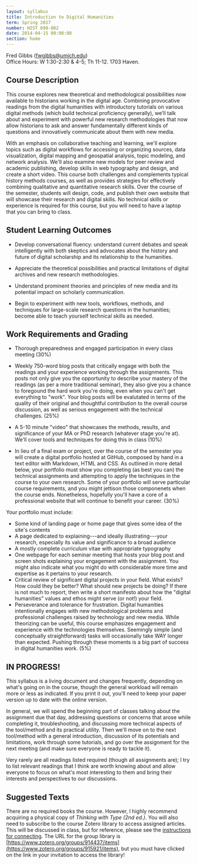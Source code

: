 ```yaml
---
layout: syllabus
title: Introduction to Digital Humanities
term: Spring 2017
number: HIST 698-002
date: 2014-04-15 00:00:00
section: home
---
```


Fred Gibbs \([fwgibbs@umich.edu](mailto:fwgibbs@umich.edu)\)    
Office Hours: W 1:30-2:30 & 4-5; Th 11-12. 1703 Haven.

## Course Description
This course explores new theoretical and methodological possibilities now available to historians working in the digital age. Combining provocative readings from the digital humanities with introductory tutorials on various digital methods (which build technical proficiency generally), we’ll talk about and experiment with powerful new research methodologies that now allow historians to ask and answer fundamentally different kinds of questions and innovatively communicate about them with new media.

With an emphasis on collaborative teaching and learning, we'll explore topics such as digital workflows for accessing or organizing sources, data visualization, digital mapping and geospatial analysis, topic modeling, and network analysis. We'll also examine new models for peer review and academic publishing, develop skills in web typography and design, and create a short video. This course both challenges and complements typical history methods courses, as well as provides strategies for effectively combining qualitative and quantitative research skills. Over the course of the semester, students will design, code, and publish their own website that will showcase their research and digital skills. No technical skills or experience is required for this course, but you will need to have a laptop that you can bring to class.


## Student Learning Outcomes
- Develop conversational fluency: understand current debates and speak intelligently with both skeptics and advocates about the history and future of digital scholarship and its relationship to the humanities.

- Appreciate the theoretical possibilities and practical limitations of digital archives and new research methodologies.

- Understand prominent theories and principles of new media and its potential impact on scholarly communication.

- Begin to experiment with new tools, workflows, methods, and techniques for large-scale research questions in the humanities; become able to teach yourself technical skills as needed.



## Work Requirements and Grading
- Thorough preparedness and engaged participation in every class meeting (30%)

- Weekly 750-word blog posts that critically engage with both the readings and your experience working through the assignments. This posts not only give you the opportunity to describe your mastery of the readings (as per a more traditional seminar), they also give you a chance to foregound the hard work you're doing, even when you can't get everything to "work". Your blog posts will be evalutated in terms of the quality of their original and thoughtful contribution to the overall course discussion, as well as serious engagement with the technical challenges. (25%)

- A 5-10 minute "video" that showcases the methods, results, and significance of your MA or PhD research (whatever stage you're at). We'll cover tools and techniques for doing this in class (10%)

- In lieu of a final exam or project, over the course of the semester you will create a digital portfolio hosted at GitHub, composed by hand in a text editor with Markdown, HTML and CSS. As outlined in more detail below, your portfolio must show you completing (as best you can) the technical assignments and attempting to apply the techniques in the course to your own research. Some of your portfolio will serve particular course requirements, and you might jettison those componenets when the course ends. Nonetheless, hopefully you'll have a core of a professional website that will continue to benefit your career. (30%)

Your portfolio must include:

- Some kind of landing page or home page that gives some idea of the site's contents
- A page dedicated to explaining---and ideally illustrating---your research, especially its value and significance to a broad audience
- A mostly complete curriculum vitae with appropriate typography
- One webpage for each seminar meeting that hosts your blog post and screen shots explaining your engagement with the assignment. You might also indicate what you might do with considerable more time and expertise as it pertains to your research.
- Critical review of significant digital projects in your field. What exists? How could they be better? What should new projects be doing? If there is not much to report, then write a short manifesto about how the "digital humanities" values and ethos might serve (or not!) your field.
- Perseverance and tolerance for frustration. Digital humanities intentionally engages with new methodological problems and professional challenges raised by technology and new media. While theorizing can be useful, this course emphasizes engagement and experience with the technologies themselves. Seemingly simple (and conceptually straightforward) tasks will occasionally take WAY longer than expected. Pushing through these moments is a big part of success in digital humanities work. (5%)

## IN PROGRESS!
This syllabus is a living document and changes frequently, depending on what's going on in the course, though the general workload will remain more or less as indicated. If you print it out, you'll need to keep your paper version up to date with the online version.

In general, we will spend the beginning part of classes talking about the assignment due that day, addressing questions or concerns that arose while completing it, troubleshooting, and discussing more technical aspects of the tool/method and its practical utility. Then we'll move on to the next tool/method with a general introduction, discussion of its potentials and limitations, work through some tutorials, and go over the assignment for the next meeting (and make sure everyone is ready to tackle it).

Very rarely are all readings listed required (though all assignments are); I try to list relevant readings that I think are worth knowing about and allow everyone to focus on what's most interesting to them and bring their interests and perspectives to our discussions.


## Suggested Texts
There are no required books the course. However, I highly recommend acquiring a physical copy of _Thinking with Type (2nd ed.)_. You will also need to subscribe to the course Zotero library to access assigned articles. This will be discussed in class, but for reference, please see the [instructions for connecting](http://fredgibbs.net/courses/etc/zotero.html). The URL for the group library is [https://www.zotero.org/groups/914437/items](https://www.zotero.org/groups/915921/items), but you must have clicked on the link in your invitation to access the library!
